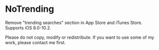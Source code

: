 # NoTrending
Remove "trending searches" section in App Store and iTunes Store.
Supports iOS 8.0-10.2.

Please do not copy, modify or redistribute. If you want to use some of my work, please contact me first.